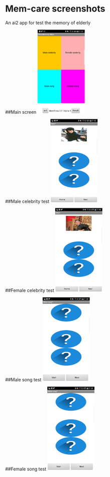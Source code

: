# Mem-care screenshots
An ai2 app for test the memory of elderly

##Main screen
<img src="https://github.com/htchu/mem-care/blob/master/screenshots/screen0.png" width="150">

##Male celebrity test
<img src="https://github.com/htchu/mem-care/blob/master/screenshots/screen1-1.png" width="150">

##Female celebrity test
<img src="https://github.com/htchu/mem-care/blob/master/screenshots/screen2-1.png" width="150">

##Male song test
<img src="https://github.com/htchu/mem-care/blob/master/screenshots/screen3-1.png" width="150">

##Female song test
<img src="https://github.com/htchu/mem-care/blob/master/screenshots/screen4-1.png" width="150">
